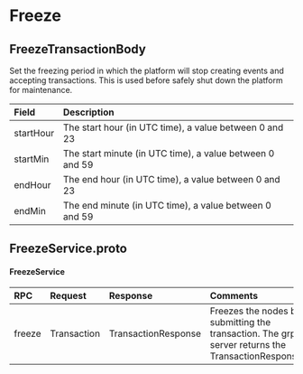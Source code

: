 # Freeze

## FreezeTransactionBody

Set the freezing period in which the platform will stop creating events and accepting transactions. This is used before safely shut down the platform for maintenance.

| Field | Description |
| :--- | :--- |
| startHour | The start hour \(in UTC time\), a value between 0 and 23 |
| startMin | The start minute \(in UTC time\), a value between 0 and 59 |
| endHour | The end hour \(in UTC time\), a value between 0 and 23 |
| endMin | The end minute \(in UTC time\), a value between 0 and 59 |

## FreezeService.proto

#### FreezeService

| RPC | Request | Response | Comments |
| :--- | :--- | :--- | :--- |
| freeze | Transaction | TransactionResponse | Freezes the nodes by submitting the transaction. The grpc server returns the TransactionResponse |

